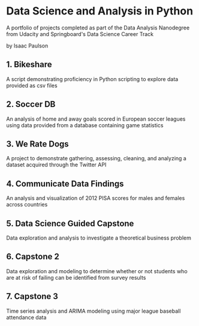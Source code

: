 # Data Science and Analysis in Python

A portfolio of projects completed as part of the Data Analysis Nanodegree from Udacity and Springboard's Data Science Career Track

by Isaac Paulson

## 1. Bikeshare

A script demonstrating proficiency in Python scripting to explore data provided as csv files

## 2. Soccer DB

An analysis of home and away goals scored in European soccer leagues using data provided from a database containing game statistics

## 3. We Rate Dogs

A project to demonstrate gathering, assessing, cleaning, and analyzing a dataset acquired through the Twitter API

## 4. Communicate Data Findings

An analysis and visualization of 2012 PISA scores for males and females across countries

## 5. Data Science Guided Capstone

Data exploration and analysis to investigate a theoretical business problem

## 6. Capstone 2

Data exploration and modeling to determine whether or not students who are at risk of failing can be identified from survey results

## 7. Capstone 3

Time series analysis and ARIMA modeling using major league baseball attendance data